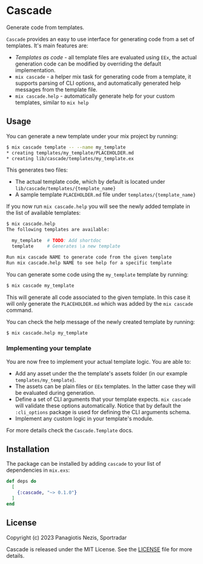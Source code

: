 # Cascade

Generate code from templates.

`Cascade` provides an easy to use interface for generating code from a set of
templates. It's main features are:

  - *Templates as code* - all template files are evaluated using `EEx`, the actual
  generation code can be modified by overriding the default implementation.
  - `mix cascade` - a helper mix task for generating code from a template, it
  supports parsing of CLI options, and automatically generated help messages from
  the template file.
  - `mix cascade.help` - automatically generate help for your custom templates,
  similar to `mix help`

## Usage

You can generate a new template under your mix project by running:

```bash
$ mix cascade template -- --name my_template
* creating templates/my_template/PLACEHOLDER.md
* creating lib/cascade/templates/my_template.ex
```

This generates two files:

  - The actual template code, which by default is located under
  `lib/cascade/templates/{template_name}`
  - A sample template `PLACEHOLDER.md` file under `templates/{template_name}`

If you now run `mix cascade.help` you will see the newly added template
in the list of available templates:

```bash
$ mix cascade.help
The following templates are available:

  my_template  # TODO: Add shortdoc
  template     # Generates \a new template

Run mix cascade NAME to generate code from the given template
Run mix cascade.help NAME to see help for a specific template
```

You can generate some code using the `my_template` template by running:

```bash
$ mix cascade my_template
```

This will generate all code associated to the given template. In this case it
will only generate the `PLACEHOLDER.md` which was added by the `mix cascade`
command.

You can check the help message of the newly created template by running:

```bash
$ mix cascade.help my_template
```

### Implementing your template

You are now free to implement your actual template logic. You are able to:

  - Add any asset under the the template's assets folder (in our example
  `templates/my_template`).
  - The assets can be plain files or `EEx` templates. In the latter case
  they will be evaluated during generation.
  - Define a set of CLI arguments that your template expects. `mix cascade`
  will validate these options automatically. Notice that by default the
  `:cli_options` package is used for defining the CLI arguments schema.
  - Implement any custom logic in your template's module.

For more details check the `Cascade.Template` docs.

## Installation

The package can be installed by adding `cascade` to your list of dependencies
in `mix.exs`:

```elixir
def deps do
  [
    {:cascade, "~> 0.1.0"}
  ]
end
```

## License

Copyright (c) 2023 Panagiotis Nezis, Sportradar

Cascade is released under the MIT License. See the [LICENSE](LICENSE) file for more
details.
